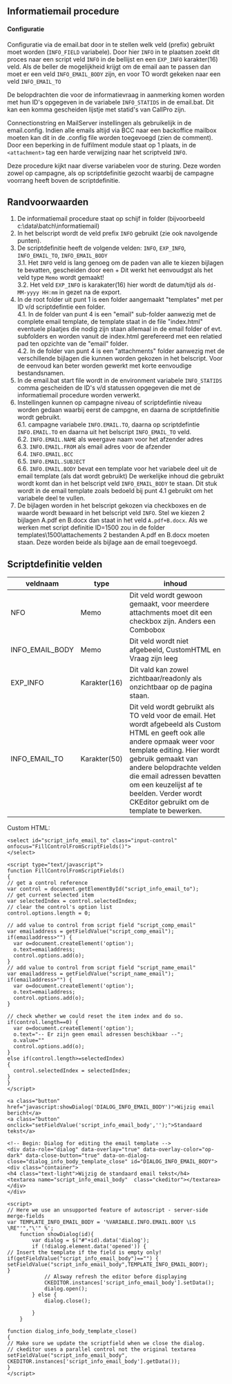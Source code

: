 ## Informatiemail procedure ##

#### Configuratie ####
Configuratie via de email.bat door in te stellen welk veld (prefix) gebruikt moet worden (`INFO_FIELD` variabele). 
Door hier `INFO` in te plaatsen zoekt dit proces naar een script veld `INFO` in de bellijst en een `EXP_INFO` karakter(16) veld. 
Als de beller de mogelijkheid krijgt om de email aan te passen dan moet er een veld `INFO_EMAIL_BODY` zijn, en voor TO wordt gekeken naar een veld `INFO_EMAIL_TO`

De belopdrachten die voor de informatievraag in aanmerking komen worden met hun ID's opgegeven in de variabele `INFO_STATIDS` in de email.bat. 
Dit kan een komma gescheiden lijstje met statid's van CallPro zijn.

Connectionstring en MailServer instellingen als gebruikelijk in de email.config. Indien alle emails altijd via BCC naar een backoffice mailbox moeten kan dit in de .config file worden toegevoegd (zien de comment).
Door een beperking in de fulfilment module staat op 1 plaats, in de `<attachment>` tag een harde verwijzing naar het scriptveld `INFO`.

Deze procedure kijkt naar diverse variabelen voor de sturing. 
Deze worden zowel op campagne, als op scriptdefinitie gezocht waarbij de campagne voorrang heeft boven de scriptdefinitie.


## Randvoorwaarden ##

1. De informatiemail procedure staat op schijf in folder (bijvoorbeeld c:\data\batch\informatiemail)
2. In het belscript wordt de veld prefix `INFO` gebruikt (zie ook navolgende punten).
3. De scriptdefinitie heeft de volgende velden: `INFO`, `EXP_INFO`, `INFO_EMAIL_TO`, `INFO_EMAIL_BODY`  
3.1. Het `INFO` veld is lang genoeg om de paden van alle te kiezen bijlagen te bevatten, gescheiden door een + Dit werkt het eenvoudgst als het veld type `Memo` wordt gemaakt!  
3.2. Het veld `EXP_INFO` is karakater(16) hier wordt de datum/tijd als `dd-MM-yyyy HH:mm` in gezet na de export.
4. In de root folder uit punt 1 is een folder aangemaakt "templates" met per ID v/d scriptdefintie een folder.  
4.1. In de folder van punt 4 is een "email" sub-folder aanwezig met de complete email template, de template staat in de file "index.html" eventuele plaatjes die nodig zijn staan allemaal in de email folder of evt. subfolders en worden vanuit de index.html gerefereerd met een relatied pad ten opzichte van de "email" folder.  
4.2. In de folder van punt 4 is een "attachments" folder aanwezig met de verschillende bijlagen die kunnen worden gekozen in het belscript. Voor de eenvoud kan beter worden gewerkt met korte eenvoudige bestandsnamen.
5. In de email.bat start file wordt in de environment variabele `INFO_STATIDS` comma gescheiden de ID's v/d statussen opgegeven die met de informatiemail procedure worden verwerkt.
6. Instellingen kunnen op campagne niveau of scriptdefintie niveau worden gedaan waarbij eerst de campgne, en daarna de scriptdefinitie wordt gebruikt.  
6.1. campagne variabele `INFO.EMAIL.TO`, daarna op scriptdefintie `INFO.EMAIL.TO` en daarna uit het belscript `INFO_EMAIL_TO` veld.  
6.2. `INFO.EMAIL.NAME` als weergave naam voor het afzender adres  
6.3. `INFO.EMAIL.FROM` als email adres voor de afzender  
6.4. `INFO.EMAIL.BCC`  
6.5. `INFO.EMAIL.SUBJECT`  
6.6. `INFO.EMAIL.BODY` bevat een template voor het variabele deel uit de email template (als dat wordt gebruikt) De werkelijke inhoud die gebruikt wordt komt dan in het belscript veld `INFO_EMAIL_BODY` te staan. Dit stuk wordt in de email template zoals bedoeld bij punt 4.1 gebruikt om het variabele deel te vullen.
7. De bijlagen worden in het belscript gekozen via checkboxes en de waarde wordt bewaard in het belscript veld `INFO`. Stel we kiezen 2 bijlagen A.pdf en B.docx dan staat in het veld `A.pdf+B.docx`. Als we werken met script definitie ID=1500 zou in de folder templates\1500\attachements 2 bestanden A.pdf en B.docx moeten staan. Deze worden beide als bijlage aan de email toegevoegd.

## Scriptdefinitie velden ##

veldnaam | type | inhoud
---------|------|-------
NFO | Memo | Dit veld wordt gewoon gemaakt, voor meerdere attachments moet dit een checkbox zijn. Anders een Combobox
INFO_EMAIL_BODY | Memo | Dit veld wordt niet afgebeeld, CustomHTML en Vraag zijn leeg  
EXP_INFO | Karakter(16) | Dit vald kan zowel zichtbaar/readonly als onzichtbaar op de pagina staan. 
INFO_EMAIL_TO | Karakter(50) | Dit veld wordt gebruikt als TO veld voor de email. Het wordt afgebeeld als Custom HTML en geeft ook alle andere opmaak weer voor template editing. Hier wordt gebruik gemaakt van andere belopdrachte velden die email adressen bevatten om een keuzelijst af te beelden. Verder wordt CKEditor gebruikt om de template te bewerken.

Custom HTML:
```
<select id="script_info_email_to" class="input-control" onfocus="FillControlFromScriptFields()">
</select>

<script type="text/javascript">
function FillControlFromScriptFields() 
{
// get a control reference
var control = document.getElementById("script_info_email_to");
// get current selected item
var selectedIndex = control.selectedIndex;
// clear the control's option list
control.options.length = 0;

// add value to control from script field "script_comp_email"
var emailaddress = getFieldValue("script_comp_email");
if(emailaddress>"") {
  var o=document.createElement('option');
  o.text=emailaddress;
  control.options.add(o);
}
// add value to control from script field "script_name_email"
var emailaddress = getFieldValue("script_name_email");
if(emailaddress>"") {
  var o=document.createElement('option');
  o.text=emailaddress;
  control.options.add(o);
}

// check whether we could reset the item index and do so.
if(control.length==0) {
  var o=document.createElement('option');
  o.text="-- Er zijn geen email adressen beschikbaar --";
  o.value=""
  control.options.add(o);
}
else if(control.length>=selectedIndex)
{
  control.selectedIndex = selectedIndex;
}
}
</script>

<a class="button" href="javascript:showDialog('DIALOG_INFO_EMAIL_BODY')">Wijzig email bericht</a>
<a class="button" onclick="setFieldValue('script_info_email_body','');">Standaard tekst</a>

<!-- Begin: Dialog for editing the email template -->
<div data-role="dialog" data-overlay="true" data-overlay-color="op-dark" data-close-button="true" data-on-dialog-close="dialog_info_body_template_close" id="DIALOG_INFO_EMAIL_BODY">
<div class="container">
<h4 class="text-light">Wijzig de standaard email tekst</h4>
<textarea name="script_info_email_body"  class="ckeditor"></textarea>
</div>
</div>

<script>
// Here we use an unsupported feature of autoscript - server-side merge-fields
var TEMPLATE_INFO_EMAIL_BODY = '%VARIABLE.INFO.EMAIL.BODY \LS \RE"'","\'" %';
	function showDialog(id){
		var dialog = $("#"+id).data('dialog');
		if (!dialog.element.data('opened')) {
// Insert the template if the field is empty only!
if(getFieldValue("script_info_email_body")=="") {
setFieldValue("script_info_email_body",TEMPLATE_INFO_EMAIL_BODY);
}
			// Alsway refresh the editor before displaying
			CKEDITOR.instances['script_info_email_body'].setData();
			dialog.open();
		} else {
			dialog.close();

		}
	}

function dialog_info_body_template_close()
{
// Make sure we update the scriptfield when we close the dialog.
// ckeditor uses a parallel control not the original textarea
setFieldValue("script_info_email_body", CKEDITOR.instances['script_info_email_body'].getData());
}
</script>
```